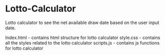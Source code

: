 # Lotto-Calculator

Lotto calculator to see the net available draw date based on the user input date.

Index.html - contains html structure for lotto calculator
style.css - contains all the styles related to the lotto calculator
scripts.js - contains js functions for lotto calculator

